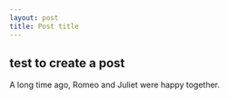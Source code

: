 ```yaml
---
layout: post
title: Post title
---
```


## test to create a post

A long time ago, Romeo and Juliet were happy together.
